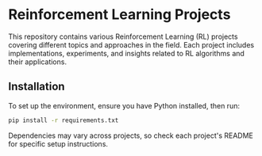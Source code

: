 # Reinforcement Learning Projects

This repository contains various Reinforcement Learning (RL) projects covering different topics and approaches in the field. Each project includes implementations, experiments, and insights related to RL algorithms and their applications.

## Installation

To set up the environment, ensure you have Python installed, then run:

```bash
pip install -r requirements.txt
```

Dependencies may vary across projects, so check each project's README for specific setup instructions.